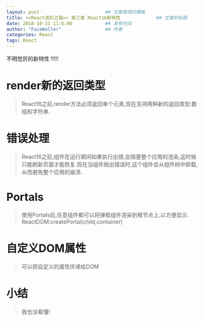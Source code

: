 ```yaml
---
layout: post                        ## 文章使用的模板
title: <<React进阶之路>> 第三章 React16新特性 			## 文章的标题
date: 2018-10-31 11:6:00			## 发布时间
author: "FaceWaller"                ## 作者
categories: React
tags: React
---
```



不明觉厉的新特性 !!!!!

# render新的返回类型
>React16之前,render方法必须返回单个元素,现在支持两种新的返回类型:数组和字符串.


# 错误处理
>React16之前,组件在运行期间如果执行出错,会阻塞整个应用的渲染,这时候只能刷新页面才能恢复.现在当组件抛出错误时,这个组件会从组件树中卸载,从而避免整个应用的崩溃.

# Portals
>使用Portals后,任意组件都可以将弹框组件渲染到根节点上,以方便显示.
	ReactDOM.createPortal(child,container)

# 自定义DOM属性
>可以把自定义的属性传递给DOM

# 小结
>我也没看懂!